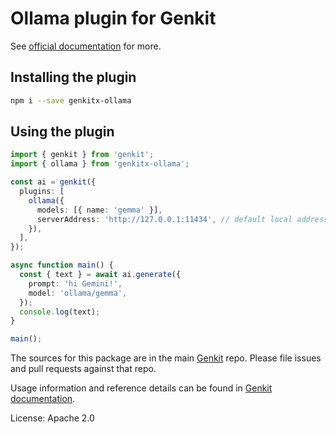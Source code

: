 # Ollama plugin for Genkit

See [official documentation](https://genkit.dev/docs/integrations/ollama/) for more.

## Installing the plugin

```bash
npm i --save genkitx-ollama
```

## Using the plugin

```ts
import { genkit } from 'genkit';
import { ollama } from 'genkitx-ollama';

const ai = genkit({
  plugins: [
    ollama({
      models: [{ name: 'gemma' }],
      serverAddress: 'http://127.0.0.1:11434', // default local address
    }),
  ],
});

async function main() {
  const { text } = await ai.generate({
    prompt: 'hi Gemini!',
    model: 'ollama/gemma',
  });
  console.log(text);
}

main();
```

The sources for this package are in the main [Genkit](https://github.com/firebase/genkit) repo. Please file issues and pull requests against that repo.

Usage information and reference details can be found in [Genkit documentation](https://genkit.dev/docs/plugins/ollama/).

License: Apache 2.0
